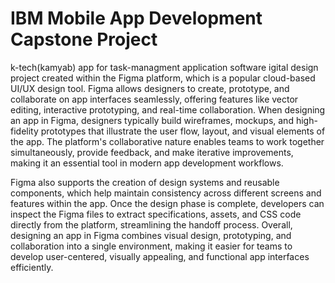 # IBM Mobile App Development Capstone Project 
k-tech(kamyab) app for task-managment
application software
igital design project created within the Figma platform, which is a popular cloud-based UI/UX design tool. Figma allows designers to create, prototype, and collaborate on app interfaces seamlessly, offering features like vector editing, interactive prototyping, and real-time collaboration. When designing an app in Figma, designers typically build wireframes, mockups, and high-fidelity prototypes that illustrate the user flow, layout, and visual elements of the app. The platform's collaborative nature enables teams to work together simultaneously, provide feedback, and make iterative improvements, making it an essential tool in modern app development workflows.

Figma also supports the creation of design systems and reusable components, which help maintain consistency across different screens and features within the app. Once the design phase is complete, developers can inspect the Figma files to extract specifications, assets, and CSS code directly from the platform, streamlining the handoff process. Overall, designing an app in Figma combines visual design, prototyping, and collaboration into a single environment, making it easier for teams to develop user-centered, visually appealing, and functional app interfaces efficiently.
